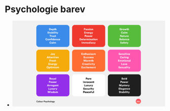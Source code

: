 <h1>Psychologie barev</h1>
<ul>
  <li><img src="psychBarev.jpeg" style="width: 100; height: 100"></li>
</ul>
